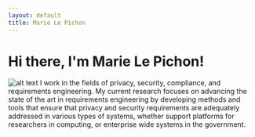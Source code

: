 ```yaml
---
layout: default
title: Marie Le Pichon
---
```


# Hi there, I'm Marie Le Pichon!

 ![alt text](http://marielepichon.com/assets/headshot.png "Headshot") I work in the fields of privacy, security, compliance, and requirements engineering. My current research focuses on advancing the state of the art in requirements engineering by developing methods and tools that ensure that privacy and security requirements are adequately addressed in various types of systems, whether support platforms for researchers in computing, or enterprise wide systems in the government.
